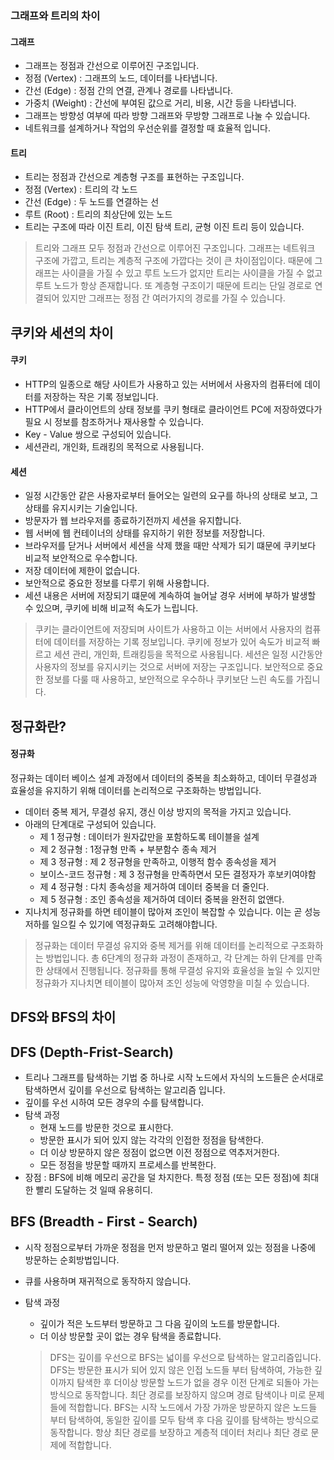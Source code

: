 ### 그래프와 트리의 차이
#### 그래프
- 그래프는 정점과 간선으로 이루어진 구조입니다.
- 정점 (Vertex) : 그래프의 노드, 데이터를 나타냅니다.
- 간선 (Edge) : 정점 간의 연결, 관계나 경로를 나타냅니다.
- 가중치 (Weight) : 간선에 부여된 값으로 거리, 비용, 시간 등을 나타냅니다.
- 그래프는 방향성 여부에 따라 방향 그래프와 무방향 그래프로 나눌 수 있습니다.
- 네트워크를 설계하거나 작업의 우선순위를 결정할 때 효율적 입니다.
#### 트리
- 트리는 정점과 간선으로 계층형 구조를 표현하는 구조입니다.
- 정점 (Vertex) : 트리의 각 노드
- 간선 (Edge) : 두 노드를 연결하는 선
- 루트 (Root) : 트리의 최상단에 있는 노드
- 트리는 구조에 따라 이진 트리, 이진 탐색 트리, 균형 이진 트리 등이 있습니다.
> 트리와 그래프 모두 정점과 간선으로 이루어진 구조입니다. 그래프는 네트워크 구조에 가깝고, 트리는 계층적 구조에 가깝다는 것이 큰 차이점입이다. 때문에 그래프는 사이클을 가질 수 있고 루트 노드가 없지만 트리는 사이클을 가질 수 없고 루트 노드가
> 항상 존재합니다. 또 계층형 구조이기 때문에 트리는 단일 경로로 연결되어 있지만 그래프는 정점 간 여러가지의 경로를 가질 수 있습니다.

## 쿠키와 세션의 차이
#### 쿠키
- HTTP의 일종으로 해당 사이트가 사용하고 있는 서버에서 사용자의 컴퓨터에 데이터를 저장하는 작은 기록 정보입니다.
- HTTP에서 클라이언트의 상태 정보를 쿠키 형태로 클라이언트 PC에 저장하였다가 필요 시 정보를 참조하거나 재사용할 수 있습니다.
- Key - Value 쌍으로 구성되어 있습니다.
- 세션관리, 개인화, 트래킹의 목적으로 사용됩니다.
#### 세션
- 일정 시간동안 같은 사용자로부터 들어오는 일련의 요구를 하나의 상태로 보고, 그 상태를 유지시키는 기술입니다.
- 방문자가 웹 브라우저를 종료하기전까지 세션을 유지합니다.
- 웹 서버에 웹 컨테이너의 상태를 유지하기 위한 정보를 저장합니다.
- 브라우저를 닫거나 서버에서 세션을 삭제 했을 때만 삭제가 되기 떄문에 쿠키보다 비교적 보안적으로 우수합니다.
- 저장 데이터에 제한이 없습니다.
- 보안적으로 중요한 정보를 다루기 위해 사용합니다.
- 세션 내용은 서버에 저장되기 떄문에 계속하여 늘어날 경우 서버에 부하가 발생할 수 있으며, 쿠키에 비해 비교적 속도가 느립니다.
> 쿠키는 클라이언트에 저장되며 사이트가 사용하고 이는 서버에서 사용자의 컴퓨터에 데이터를 저장하는 기록 정보입니다. 쿠키에 정보가 있어 속도가 비교적 빠르고 세션 관리, 개인화, 트래킹등을 목적으로 사용됩니다. 세션은 일정 시간동안 사용자의 정보를 유지시키는 것으로 서버에 저장는 구조입니다. 보안적으로 중요한 정보를 다룰 때 사용하고, 보안적으로 우수하나 쿠키보단 느린 속도를 가집니다.

## 정규화란?
#### 정규화

정규화는 데이터 베이스 설계 과정에서 데이터의 중복을 최소화하고, 데이터 무결성과 효율성을 유지하기 위해 데이터를 논리적으로 구조화하는 방법입니다. 
- 데이터 중복 제거, 무결성 유지, 갱신 이상 방지의 목적을 가지고 있습니다.
- 아래의 단계대로 구성되어 있습니다.
  - 제 1 정규형 : 데이터가 원자값만을 포함하도록 테이블을 설계
  - 제 2 정규형 : 1정규형 만족 + 부분함수 종속 제거
  - 제 3 정규형 : 제 2 정규형을 만족하고, 이행적 함수 종속성을 제거
  - 보이스-코드 정규형 : 제 3 정규형을 만족하면서 모든 결정자가 후보키여야함
  - 제 4 정규형 : 다치 종속성을 제거하여 데이터 중복을 더 줄인다.
  - 제 5 정규형 : 조인 종속성을 제거하여 데이터 중복을 완전히 없앤다.
- 지나치게 정규화를 하면 테이블이 많아져 조인이 복잡할 수 있습니다. 이는 곧 성능 저하를 일으킬 수 있기에 역정규화도 고려해야합니다.
> 정규화는 데이터 무결성 유지와 중복 제거를 위해 데이터를 논리적으로 구조화하는 방법입니다. 총 6단계의 정규화 과정이 존재하고, 각 단계는 하위 단계를 만족한 상태에서 진행됩니다. 정규화를 통해 무결성 유지와 효율성을 높일 수 있지만 정규화가 지나치면 테이블이 많아져 조인 성능에 악영향을 미칠 수 있습니다.

## DFS와 BFS의 차이
## DFS (Depth-Frist-Search)
- 트리나 그래프를 탐색하는 기법 중 하나로 시작 노드에서 자식의 노드들은 순서대로 탐색하면서 깊이를 우선으로 탐색하는 알고리즘 입니다.
- 깊이를 우선 시하여 모든 경우의 수를 탐색합니다.
- 탐색 과정
  - 현재 노드를 방문한 것으로 표시한다.
  - 방문한 표시가 되어 있지 않는 각각의 인접한 정점을 탐색한다.
  - 더 이상 방문하지 않은 정점이 없으면 이전 정점으로 역추저거한다.
  - 모든 정점을 방문할 때까지 프로세스를 반복한다.
- 장점 : BFS에 비해 메모리 공간을 덜 차지한다. 특정 정점 (또는 모든 정점)에 최대한 빨리 도달하는 것 일때 유용히디.
## BFS (Breadth - First - Search)
- 시작 정점으로부터 가까운 정점을 먼저 방문하고 멀리 떨어져 있는 정점을 나중에 방문하는 순회방법입니다.
- 큐를 사용하며 재귀적으로 동작하지 않습니다.
- 탐색 과정
  - 깊이가 적은 노드부터 방문하고 그 다음 깊이의 노드를 방문합니다.
  - 더 이상 방문할 곳이 없는 경우 탐색을 종료합니다.
 
  > DFS는 깊이를 우선으로 BFS는 넓이를 우선으로 탐색하는 알고리즘입니다. DFS는 방문한 표시가 되어 있지 않은 인접 노드들 부터 탐색하여, 가능한 깊이까지 탐색한 후 더이상 방문할 노드가 없을 경우 이전 단계로 되돌아 가는 방식으로 동작합니다. 최단 경로를 보장하지 않으며 경로 탐색이나 미로 문제들에 적합합니다. BFS는 시작 노드에서 가장 가까운 방문하지 않은 노드들 부터 탐색하여, 동일한 깊이를 모두 탐색 후 다음 깊이를 탐색하는 방식으로 동작합니다. 항상 최단 경로를 보장하고 계층적 데이터 처리나 최단 경로 문제에 적합합니다.
